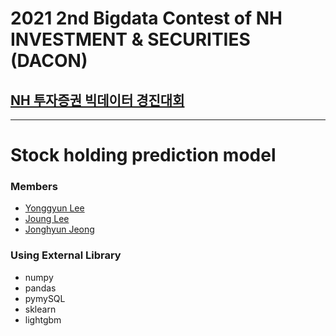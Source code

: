 # 2021 2nd Bigdata Contest of NH INVESTMENT & SECURITIES (DACON)

## [NH 투자증권 빅데이터 경진대회](https://dacon.io/competitions/official/235798/overview/description)

---

# Stock holding prediction model

### Members
* [Yonggyun Lee](https://github.com/sktEjrtkd)
* [Joung Lee](https://github.com/fhqlatm)
* [Jonghyun Jeong](https://github.com/RastabanJ)

### Using External Library
* numpy
* pandas
* pymySQL
* sklearn
* lightgbm
